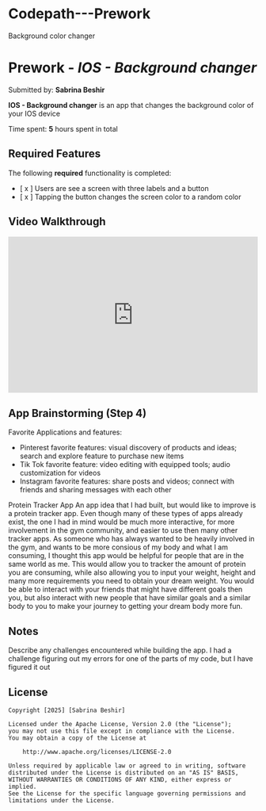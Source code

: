 # Codepath---Prework
Background color changer 
# Prework - *IOS - Background changer*

Submitted by: **Sabrina Beshir**

**IOS - Background changer** is an app that changes the background color of your IOS device  

Time spent: **5** hours spent in total

## Required Features

The following **required** functionality is completed:

- [ x ] Users are see a screen with three labels and a button
- [ x ] Tapping the button changes the screen color to a random color
 
## Video Walkthrough

<div style="position: relative; padding-bottom: 62.5%; height: 0;">
 <iframe src="https://www.loom.com/embed/3903de2275b14503ad75d8cf3a6f85da?sid=2b885e18-6b37-478a-87bb-20fe817f5414" frameborder="0" webkitallowfullscreen mozallowfullscreen allowfullscreen style="position: absolute; top: 0; left: 0; width: 100%; height: 100%;">
  
 </iframe></div>

## App Brainstorming (Step 4)
Favorite Applications and features: 

- Pinterest favorite features: visual discovery of products and ideas; search and explore feature to purchase new items 
- Tik Tok favorite feature: video editing with equipped tools; audio customization for videos 
- Instagram favorite features: share posts and videos; connect with friends and sharing messages with each other
 
Protein Tracker App 
 An app idea that I had built, but would like to improve is a protein tracker app. 
 Even though many of these types of apps already exist, the one I had in mind would 
 be much more interactive, for more involvement in the gym community, and easier to
 use then many other tracker apps. As someone who has always wanted to be heavily
 involved in the gym, and wants to be more consious of my body and what I am 
 consuming, I thought this app would be helpful for people that are in the same
 world as me. This would allow you to tracker the amount of protein you are 
 consuming, while also allowing you to input your weight, height and many more 
 requirements you need to obtain your dream weight. You would be able to
 interact with your friends that might have different goals then you, but also 
 interact with new people that have similar goals and a similar body to you to 
 make your journey to getting your dream body more fun. 

## Notes

Describe any challenges encountered while building the app.
I had a challenge figuring out my errors for one of the parts of my code, but I have figured it out 
## License

    Copyright [2025] [Sabrina Beshir]

    Licensed under the Apache License, Version 2.0 (the "License");
    you may not use this file except in compliance with the License.
    You may obtain a copy of the License at

        http://www.apache.org/licenses/LICENSE-2.0

    Unless required by applicable law or agreed to in writing, software
    distributed under the License is distributed on an "AS IS" BASIS,
    WITHOUT WARRANTIES OR CONDITIONS OF ANY KIND, either express or implied.
    See the License for the specific language governing permissions and
    limitations under the License.
